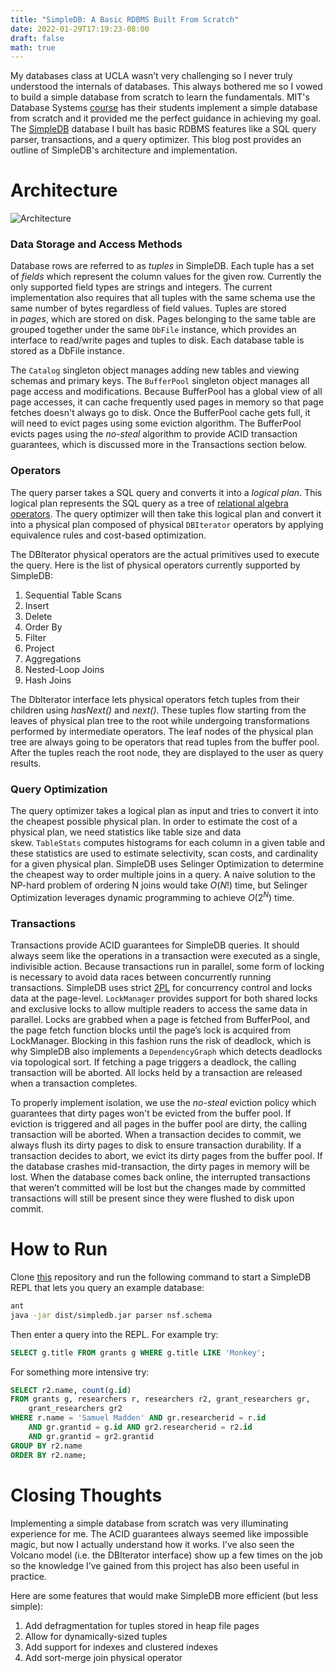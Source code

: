 ```yaml
---
title: "SimpleDB: A Basic RDBMS Built From Scratch"
date: 2022-01-29T17:19:23-08:00
draft: false
math: true
---
```


My databases class at UCLA wasn’t very challenging so I never truly understood the internals of databases. This always bothered me so I vowed to build a simple database from scratch to learn the fundamentals. MIT's Database Systems [course](https://ocw.mit.edu/courses/electrical-engineering-and-computer-science/6-830-database-systems-fall-2010/) has their students implement a simple database from scratch and it provided me the perfect guidance in achieving my goal. The [SimpleDB](https://github.com/awelm/simpledb) database I built has basic RDBMS features like a SQL query parser, transactions, and a query optimizer. This blog post provides an outline of SimpleDB's architecture and implementation.


# Architecture

![Architecture](/simpledb.png)

### **Data Storage and Access Methods**

Database rows are referred to as *tuples* in SimpleDB. Each tuple has a set of *fields* which represent the column values for the given row. Currently the only supported field types are strings and integers. The current implementation also requires that all tuples with the same schema use the same number of bytes regardless of field values. Tuples are stored in *pages*, which are stored on disk. Pages belonging to the same table are grouped together under the same `DbFile` instance, which provides an interface to read/write pages and tuples to disk. Each database table is stored as a DbFile instance.

The `Catalog` singleton object manages adding new tables and viewing schemas and primary keys. The `BufferPool` singleton object manages all page access and modifications. Because BufferPool has a global view of all page accesses, it can cache frequently used pages in memory so that page fetches doesn't always go to disk. Once the BufferPool cache gets full, it will need to evict pages using some eviction algorithm. The BufferPool evicts pages using the *no-steal* algorithm to provide ACID transaction guarantees, which is discussed more in the Transactions section below.

### **Operators**

The query parser takes a SQL query and converts it into a *logical plan*. This logical plan represents the SQL query as a tree of [relational algebra operators](https://www.tutorialspoint.com/dbms/relational_algebra.htm). The query optimizer will then take this logical plan and convert it into a physical plan composed of physical `DBIterator` operators by applying equivalence rules and cost-based optimization.

The DBIterator physical operators are the actual primitives used to execute the query. Here is the list of physical operators currently supported by SimpleDB:

1. Sequential Table Scans
2. Insert
3. Delete
4. Order By
5. Filter
6. Project
7. Aggregations
8. Nested-Loop Joins
9. Hash Joins

The DbIterator interface lets physical operators fetch tuples from their children using *hasNext()* and *next()*. These tuples flow starting from the leaves of physical plan tree to the root while undergoing transformations performed by intermediate operators. The leaf nodes of the physical plan tree are always going to be operators that read tuples from the buffer pool. After the tuples reach the root node, they are displayed to the user as query results.

### **Query Optimization**

The query optimizer takes a logical plan as input and tries to convert it into the cheapest possible physical plan. In order to estimate the cost of a physical plan, we need statistics like table size and data skew. `TableStats` computes histograms for each column in a given table and these statistics are used to estimate selectivity, scan costs, and cardinality for a given physical plan. SimpleDB uses Selinger Optimization to determine the cheapest way to order multiple joins in a query. A naive solution to the NP-hard problem of ordering N joins would take $O(N!)$ time, but Selinger Optimization leverages dynamic programming to achieve $O(2^N)$ time.

### **Transactions**

Transactions provide ACID guarantees for SimpleDB queries. It should always seem like the operations in a transaction were executed as a single, indivisible action. Because transactions run in parallel, some form of locking is necessary to avoid data races between concurrently running transactions. SimpleDB uses strict [2PL](https://www.geeksforgeeks.org/two-phase-locking-protocol/) for concurrency control and locks data at the page-level. `LockManager` provides support for both shared locks and exclusive locks to allow multiple readers to access the same data in parallel. Locks are grabbed when a page is fetched from BufferPool, and the page fetch function blocks until the page’s lock is acquired from LockManager. Blocking in this fashion runs the risk of deadlock, which is why SimpleDB also implements a `DependencyGraph` which detects deadlocks via topological sort. If fetching a page triggers a deadlock, the calling transaction will be aborted. All locks held by a transaction are released when a transaction completes.

To properly implement isolation, we use the *no-steal* eviction policy which guarantees that dirty pages won't be evicted from the buffer pool. If eviction is triggered and all pages in the buffer pool are dirty, the calling transaction will be aborted. When a transaction decides to commit, we always flush its dirty pages to disk to ensure transaction durability. If a transaction decides to abort, we evict its dirty pages from the buffer pool. If the database crashes mid-transaction, the dirty pages in memory will be lost. When the database comes back online, the interrupted transactions that weren’t committed will be lost but the changes made by committed transactions will still be present since they were flushed to disk upon commit.

# How to Run

Clone [this](https://github.com/awelm/simpledb) repository and run the following command to start a SimpleDB REPL that lets you query an example database:

```bash
ant
java -jar dist/simpledb.jar parser nsf.schema
```

Then enter a query into the REPL. For example try:

```sql
SELECT g.title FROM grants g WHERE g.title LIKE 'Monkey';
```

For something more intensive try:

```sql
SELECT r2.name, count(g.id)
FROM grants g, researchers r, researchers r2, grant_researchers gr,
	grant_researchers gr2
WHERE r.name = 'Samuel Madden' AND gr.researcherid = r.id
	AND gr.grantid = g.id AND gr2.researcherid = r2.id
	AND gr.grantid = gr2.grantid
GROUP BY r2.name
ORDER BY r2.name;
```

# Closing Thoughts

Implementing a simple database from scratch was very illuminating experience for me. The ACID guarantees always seemed like impossible magic, but now I actually understand how it works. I’ve also seen the
Volcano model (i.e. the DBIterator interface) show up a few times on the job so the knowledge I’ve gained from this project has also been useful in practice.

Here are some features that would make SimpleDB more efficient (but less simple):

1. Add defragmentation for tuples stored in heap file pages
2. Allow for dynamically-sized tuples
3. Add support for indexes and clustered indexes
4. Add sort-merge join physical operator

